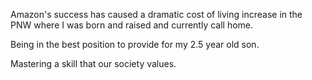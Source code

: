 Amazon's success has caused a dramatic cost of living increase in the PNW where
I was born and raised and currently call home.

Being in the best position to provide for my 2.5 year old son.

Mastering a skill that our society values.
